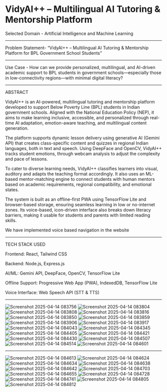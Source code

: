 # VidyAI++ – Multilingual AI Tutoring & Mentorship Platform
Selected Domain  - Artificial Intelligence and Machine Learning
******************

Problem Statement- “VidyAI++ – Multilingual AI Tutoring & Mentorship Platform for BPL Government School Students”
*******************

Use Case         - How can we provide personalized, multilingual, and AI-driven academic support to BPL students in government schools—especially those in low-connectivity regions—with minimal digital literacy?
***************
ABSTRACT

VidyAI++ is an AI-powered, multilingual tutoring and mentorship platform developed to support Below Poverty Line (BPL) students in Indian government schools. Aligned with the National Education Policy (NEP), it aims to make learning inclusive, accessible, and personalized through real-time AI adaptation, emotion-aware teaching, and multilingual content generation.

The platform supports dynamic lesson delivery using generative AI (Gemini API) that creates class-specific content and quizzes in regional Indian languages, both in text and speech. Using DeepFace and OpenCV, VidyAI++ tracks student emotions, through webcam analysis to adjust the complexity and pace of lessons.

To cater to diverse learning needs, VidyAI++ classifies learners into visual, auditory and adapts the teaching format accordingly. It also uses an ML-based mentor-matching engine to connect students with human mentors based on academic requirements, regional compatibility, and emotional states.

The system is built as an offline-first PWA using TensorFlow Lite and browser-based storage, ensuring seamless learning in low or no-internet zones. Its voice-based, icon-driven interface also breaks down literacy barriers, making it usable for students and parents with limited reading skills.

We have implemented voice based navigation in the website
*****************
TECH STACK USED

Frontend: React, Tailwind CSS

Backend: Node.js, Express.js

AI/ML: Gemini API, DeepFace, OpenCV, TensorFlow Lite

Offline Support: Progressive Web App (PWA), IndexedDB, TensorFlow Lite

Voice Interface: Web Speech API (STT & TTS)
*******************************************
![Screenshot 2025-04-14 083756](https://github.com/user-attachments/assets/d4c56d11-178f-45fd-8219-0c35b192151a)
![Screenshot 2025-04-14 083804](https://github.com/user-attachments/assets/72b0ef0a-ccf0-45fe-be19-fde12a402b79)
![Screenshot 2025-04-14 083808](https://github.com/user-attachments/assets/8ecd1dfa-9b7f-4f08-ab85-adc103eccc0a)
![Screenshot 2025-04-14 083816](https://github.com/user-attachments/assets/fe9262e1-e932-4b74-9513-d28378071ae0)
![Screenshot 2025-04-14 083850](https://github.com/user-attachments/assets/2dc14baf-e42e-47e4-9d81-eb362bf4144d)
![Screenshot 2025-04-14 083859](https://github.com/user-attachments/assets/95c318c6-719f-405c-9dab-d3143ce339ef)
![Screenshot 2025-04-14 083906](https://github.com/user-attachments/assets/82161f88-50cb-470e-9525-5a86372b2506)
![Screenshot 2025-04-14 083917](https://github.com/user-attachments/assets/b94c7481-f8bd-47d5-ba50-e42917a6a440)
![Screenshot 2025-04-14 084043](https://github.com/user-attachments/assets/7c43e99a-d873-4eb4-8778-f141f4bcdf64)
![Screenshot 2025-04-14 084345](https://github.com/user-attachments/assets/0ba78dcc-7eed-44a8-ae62-f5d9f3a8d8cf)
![Screenshot 2025-04-14 084405](https://github.com/user-attachments/assets/b4b0f60c-6517-4349-bc4e-2a2a14088a16)
![Screenshot 2025-04-14 084421](https://github.com/user-attachments/assets/ca8c5ea4-e698-4a75-859f-b5e82757b5bf)
![Screenshot 2025-04-14 084430](https://github.com/user-attachments/assets/73ed91f7-4802-4ffe-9077-29c66dadb9a3)
![Screenshot 2025-04-14 084507](https://github.com/user-attachments/assets/37726054-32a8-4eec-bab2-771bd8dba5d1)
![Screenshot 2025-04-14 084514](https://github.com/user-attachments/assets/e04e7faf-1792-459b-a6eb-cdadc85ba5f4)
![Screenshot 2025-04-14 084601](https://github.com/user-attachments/assets/ae4a7f09-cf97-40cb-8ea9-9fe843c459b4)
*****************************************
![Screenshot 2025-04-14 084613](https://github.com/user-attachments/assets/c4a17e6c-f8f0-4287-9c2f-13375e8904d5)
![Screenshot 2025-04-14 084624](https://github.com/user-attachments/assets/219e678c-d35e-4a98-9a3b-eab292865603)
![Screenshot 2025-04-14 084634](https://github.com/user-attachments/assets/94942648-3dec-48a0-97c0-943d35c48176)
![Screenshot 2025-04-14 084638](https://github.com/user-attachments/assets/1939943c-f63d-441c-a5de-896c6c436d64)
![Screenshot 2025-04-14 084642](https://github.com/user-attachments/assets/9edfd2d5-8e1a-40ca-8df0-cbf79ef895b4)
![Screenshot 2025-04-14 084703](https://github.com/user-attachments/assets/fd438828-41d8-4e6c-9501-ca0258fc5281)
![Screenshot 2025-04-14 084655](https://github.com/user-attachments/assets/b1a87070-cb15-4fe8-a702-8dc4a2f0824a)
![Screenshot 2025-04-14 084728](https://github.com/user-attachments/assets/97b34106-c0e1-4cd0-98af-64c3640006b3)
![Screenshot 2025-04-14 084741](https://github.com/user-attachments/assets/ec6991c6-6a7c-418e-94b5-46d6eb68658e)
![Screenshot 2025-04-14 084805](https://github.com/user-attachments/assets/89da95c2-a853-4e61-9e07-826372e7fb83)
![Screenshot 2025-04-14 084812](https://github.com/user-attachments/assets/6d6ed12a-f009-4726-a351-8a4b87613e0a)

